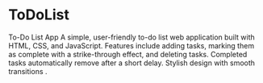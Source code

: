 # ToDoList
To-Do List App A simple, user-friendly to-do list web application built with HTML, CSS, and JavaScript. Features include adding tasks, marking them as complete with a strike-through effect, and deleting tasks. Completed tasks automatically remove after a short delay. Stylish design with smooth transitions .
